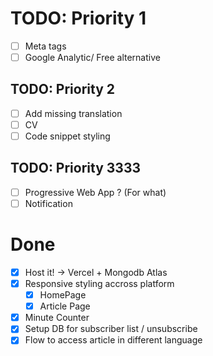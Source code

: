 # TODO: Priority 1

- [ ] Meta tags
- [ ] Google Analytic/ Free alternative

## TODO: Priority 2

- [ ] Add missing translation
- [ ] CV
- [ ] Code snippet styling

## TODO: Priority 3333

- [ ] Progressive Web App ? (For what)
- [ ] Notification

# Done

- [x] Host it! -> Vercel + Mongodb Atlas
- [x] Responsive styling accross platform
  - [x] HomePage
  - [x] Article Page
- [x] Minute Counter
- [x] Setup DB for subscriber list / unsubscribe
- [x] Flow to access article in different language
